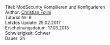 Titel: ModSecurity Kompilieren und Konfigurieren  
Author: <a href="mailto:christian.folini@netnea.com">Christian Folini</a>  
Tutorial Nr: 6  
Letztes Update: 25.02.2017  
Erscheinungsdatum: 17.03.2013  
Schwierigkeit: Schwer  
Dauer: 2h  

